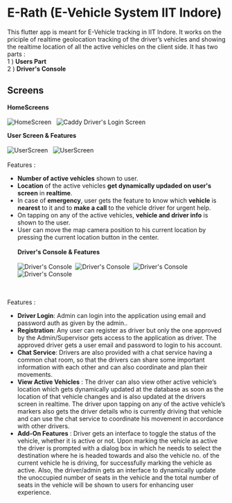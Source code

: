 # E-Rath (E-Vehicle System IIT Indore)

This flutter app is meant for E-Vehicle tracking in IIT Indore. It works on the priciple of realtime geolocation tracking of the driver’s vehicles and showing the realtime location of all the active vehicles on the client side. It has two parts :<br/>
  1 ) **Users Part**<br/>
  2 ) **Driver's Console**

## Screens 

**HomeScreens** <br/> <br/>
![HomeScreen](https://firebasestorage.googleapis.com/v0/b/e-vehicle-project.appspot.com/o/WhatsApp%20Image%202020-05-29%20at%2011.21.25%20PM.jpg?alt=media&token=c6ec7d7e-c77e-4345-8172-96418272fdd6)&nbsp;&nbsp;&nbsp;![Caddy Driver's Login Screen](https://firebasestorage.googleapis.com/v0/b/e-vehicle-project.appspot.com/o/WhatsApp%20Image%202020-05-29%20at%2011.21.25%20PM%20(1).jpg?alt=media&token=4fd731e5-1389-4d01-b367-b4353f2e04d3)

**User Screen & Features** <br/> <br/>
![UserScreen](https://firebasestorage.googleapis.com/v0/b/e-vehicle-project.appspot.com/o/WhatsApp%20Image%202020-05-29%20at%208.02.33%20PM.jpg?alt=media&token=d316c250-522f-4aca-ac92-13fe46aa93c1)&nbsp;&nbsp;&nbsp;![UserScreen](https://firebasestorage.googleapis.com/v0/b/e-vehicle-project.appspot.com/o/WhatsApp%20Image%202020-05-29%20at%208.02.33%20PM%20(1).jpg?alt=media&token=cca6eb87-dbeb-4f6a-8054-5d7904f0ed54)
<br/><br/>
Features :

 - **Number of active vehicles** shown to user.
 - **Location** of the active vehicles **get dynamically updaded on user's screen** in **realtime**.
 - In case of **emergency**, user gets the feature to know which **vehicle** is **nearest** to it and to **make a call** to the vehicle driver for urgent help.
 - On tapping on any of the active vehicles, **vehicle and driver info** is shown to the user.
 - User can move the map camera position to his current location by pressing the current location button in the center.
 <br/> <br/>
 **Driver's Console & Features** <br/> <br/>
![Driver's Console](https://firebasestorage.googleapis.com/v0/b/e-vehicle-project.appspot.com/o/WhatsApp%20Image%202020-05-30%20at%2012.12.40%20AM%20(3).jpg?alt=media&token=5d933ef3-34e0-466e-8baa-6f9e1ec1adf0)&nbsp;&nbsp;![Driver's Console](https://firebasestorage.googleapis.com/v0/b/e-vehicle-project.appspot.com/o/WhatsApp%20Image%202020-05-30%20at%2012.12.40%20AM.jpg?alt=media&token=1bc1caff-ec0a-495d-a56e-44742c295654)&nbsp;&nbsp;![Driver's Console](https://firebasestorage.googleapis.com/v0/b/e-vehicle-project.appspot.com/o/WhatsApp%20Image%202020-05-30%20at%2012.12.40%20AM%20(2).jpg?alt=media&token=b6f50880-858b-4dd2-8722-369f6bfdfa06)&nbsp;&nbsp;![Driver's Console](https://firebasestorage.googleapis.com/v0/b/e-vehicle-project.appspot.com/o/WhatsApp%20Image%202020-05-30%20at%2012.12.40%20AM%20(1).jpg?alt=media&token=00a10609-971c-4020-82d2-e2e3e5895976)

<br/><br/>
Features :

 - **Driver Login**: Admin can login into the application using email and password auth as given by the admin..
 - **Registration**: Any user can register as driver but only the one approved by the Admin/Supervisor gets access to the application as driver. The approved driver gets a user email and password to login to his account.
 - **Chat Service**: Drivers are also provided with a chat service having a common chat room, so that the drivers can share some important information with each other and can also coordinate and plan their movements.
 - **View Active Vehicles** : The driver can also view other active vehicle’s location which gets dynamically updated at the database as soon as the location of that vehicle changes and is also updated at the drivers screen in realtime. The driver upon tapping on any of the active vehicle’s markers also gets the driver details who is currently driving that vehicle and can use the chat service to coordinate his movement in accordance with other drivers.
 - **Add-On Features** : Driver gets an interface to toggle the status of the vehicle, whether it is active or not. Upon marking the vehicle as active the driver is prompted with a dialog box in which he needs to select the destination where he is headed towards and also the vehicle no. of the current vehicle he is driving, for successfully marking the vehicle as active. Also, the driver/admin gets an interface to dynamically update the unoccupied number of seats in the vehicle and the total number of seats in the vehicle will be shown to users for enhancing user experience.
 <br/> <br/>




